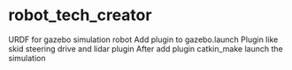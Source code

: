 # robot_tech_creator
URDF for gazebo simulation robot 
Add plugin to gazebo.launch 
Plugin like skid steering drive and lidar plugin 
After add plugin catkin_make 
launch the simulation 

